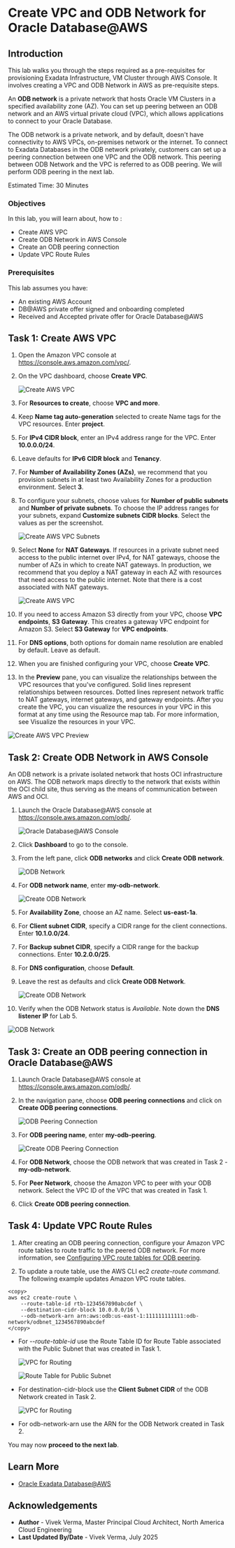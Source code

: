 # Create VPC and ODB Network for Oracle Database@AWS

## Introduction

This lab walks you through the steps required as a pre-requisites for provisioning Exadata Infrastructure, VM Cluster through AWS Console. It involves creating a VPC and ODB Network in AWS as pre-requisite steps.

An **ODB network** is a private network that hosts Oracle VM Clusters in a specified availability zone (AZ). You can set up peering between an ODB network and an AWS virtual private cloud (VPC), which allows applications to connect to your Oracle Database.

The ODB network is a private network, and by default, doesn't have connectivity to AWS VPCs, on-premises network or the internet. To connect to Exadata Databases in the ODB network privately, customers can set up a peering connection between one VPC and the ODB network. This peering between ODB Network and the VPC is referred to as ODB peering. We will perform ODB peering in the next lab.

Estimated Time:  30 Minutes

### Objectives

In this lab, you will learn about, how to :

* Create AWS VPC
* Create ODB Network in AWS Console
* Create an ODB peering connection
* Update VPC Route Rules

### Prerequisites  

This lab assumes you have:

* An existing AWS Account
* DB@AWS private offer signed and onboarding completed
* Received and Accepted private offer for Oracle Database@AWS

## Task 1: Create AWS VPC

1. Open the Amazon VPC console at https://console.aws.amazon.com/vpc/.

2. On the VPC dashboard, choose **Create VPC**.

   ![Create AWS VPC](./images/create-aws-vpc.png "Create AWS VPC")

3. For **Resources to create**, choose **VPC and more**.

4. Keep **Name tag auto-generation** selected to create Name tags for the VPC resources. Enter **project**.

5. For **IPv4 CIDR block**, enter an IPv4 address range for the VPC. Enter **10.0.0.0/24**.

6. Leave defaults for **IPv6 CIDR block** and **Tenancy**.

7. For **Number of Availability Zones (AZs)**, we recommend that you provision subnets in at least two Availability Zones for a production environment. Select **3**.

8. To configure your subnets, choose values for **Number of public subnets** and **Number of private subnets**. To choose the IP address ranges for your subnets, expand **Customize subnets CIDR blocks**. Select the values as per the screenshot.

   ![Create AWS VPC Subnets](./images/create-aws-vpc-subnets.png "Create AWS VPC Subnets")

9. Select **None** for **NAT Gateways**. If resources in a private subnet need access to the public internet over IPv4, for NAT gateways, choose the number of AZs in which to create NAT gateways. In production, we recommend that you deploy a NAT gateway in each AZ with resources that need access to the public internet. Note that there is a cost associated with NAT gateways.

   ![Create AWS VPC](./images/create-aws-nat-vpc.png "Create AWS VPC")

10. If you need to access Amazon S3 directly from your VPC, choose **VPC endpoints**, **S3 Gateway**. This creates a gateway VPC endpoint for Amazon S3. Select **S3 Gateway** for **VPC endpoints**.

11. For **DNS options**, both options for domain name resolution are enabled by default. Leave as default.

12. When you are finished configuring your VPC, choose **Create VPC**.

13. In the **Preview** pane, you can visualize the relationships between the VPC resources that you've configured. Solid lines represent relationships between resources. Dotted lines represent network traffic to NAT gateways, internet gateways, and gateway endpoints. After you create the VPC, you can visualize the resources in your VPC in this format at any time using the Resource map tab. For more information, see Visualize the resources in your VPC.

   ![Create AWS VPC Preview](./images/create-aws-vpc-preview.png "Create AWS VPC Preview")

## Task 2: Create ODB Network in AWS Console

An ODB network is a private isolated network that hosts OCI infrastructure on AWS. The ODB network maps directly to the network that exists within the OCI child site, thus serving as the means of communication between AWS and OCI.

1. Launch the Oracle Database@AWS console at https://console.aws.amazon.com/odb/.

   ![Oracle Database@AWS Console](./images/oracle-db-at-aws-console.png "Oracle Database@AWS Console")

2. Click **Dashboard** to go to the console.

3. From the left pane, click **ODB networks** and click **Create ODB network**.

   ![ODB Network](./images/aws-odb-network.png "ODB Network")

4. For **ODB network name**, enter **my-odb-network**.

   ![Create ODB Network](./images/create-odb-network.png "Create ODB Network")

5. For **Availability Zone**, choose an AZ name. Select **us-east-1a**.

6. For **Client subnet CIDR**, specify a CIDR range for the client connections. Enter **10.1.0.0/24**.

7. For **Backup subnet CIDR**, specify a CIDR range for the backup connections. Enter **10.2.0.0/25**.

8. For **DNS configuration**, choose **Default**.

9. Leave the rest as defaults and click **Create ODB Network**.

   ![Create ODB Network](./images/create-odb-network2.png "Create ODB Network")

10. Verify when the ODB Network status is *Available*. Note down the **DNS listener IP** for Lab 5.

   ![ODB Network](./images/odb-network-status.png "ODB Network")

## Task 3: Create an ODB peering connection in Oracle Database@AWS

1. Launch Oracle Database@AWS console at https://console.aws.amazon.com/odb/.

2. In the navigation pane, choose **ODB peering connections** and click on **Create ODB peering connections**.

   ![ODB Peering Connection](./images/odb-peering-connection.png "ODB Peering Connection")

3. For **ODB peering name**, enter **my-odb-peering**.

   ![Create ODB Peering Connection](./images/create-odb-peering-connection.png "Create ODB Peering Connection")

4. For **ODB Network**, choose the ODB network that was created in Task 2 - **my-odb-network**.

5. For **Peer Network**, choose the Amazon VPC to peer with your ODB network. Select the VPC ID of the VPC that was created in Task 1.

6. Click **Create ODB peering connection**.

## Task 4: Update VPC Route Rules

1. After creating an ODB peering connection, configure your Amazon VPC route tables to route traffic to the peered ODB network. For more information, see [Configuring VPC route tables for ODB peering](https://docs.aws.amazon.com/odb/latest/UserGuide/configuring.html#configure-routes).

2. To update a route table, use the AWS CLI ec2 *create-route command*. The following example updates Amazon VPC route tables.

```
<copy>
aws ec2 create-route \
    --route-table-id rtb-1234567890abcdef \
    --destination-cidr-block 10.0.0.0/16 \
    --odb-network-arn arn:aws:odb:us-east-1:111111111111:odb-network/odbnet_1234567890abcdef
</copy>
```

* For *--route-table-id* use the Route Table ID for Route Table associated with the Public Subnet that was created in Task 1.

   ![VPC for Routing](./images/app-vnc-for-route.png)

   ![Route Table for Public Subnet](./images/route-table-for-public.png "Route Table for Public Subnet")

* For destination-cidr-block use the **Client Subnet CIDR** of the ODB Network created in Task 2.

   ![VPC for Routing](./images/odb-network-cidr-arn.png "VPC for Routing")

* For odb-network-arn use the ARN for the ODB Network created in Task 2.

You may now **proceed to the next lab**.

## Learn More

* [Oracle Exadata Database@AWS](https://docs.oracle.com/en-us/iaas/Content/database-at-aws/oaaws.htm)

## Acknowledgements

* **Author** - Vivek Verma, Master Principal Cloud Architect, North America Cloud Engineering
* **Last Updated By/Date** - Vivek Verma, July 2025
